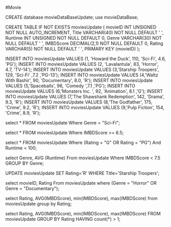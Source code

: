 #Movie


CREATE database movieDataBaseUpdate;
 use movieDataBase;

 CREATE TABLE IF NOT EXISTS moviesUpdate (
 movieID INT UNSIGNED NOT NULL AUTO_INCREMENT,
 Title VARCHAR(40) NOT NULL DEFAULT ' ',
 Runtime INT UNSIGNED NOT NULL DEFAULT 0,
 Genre VARCHAR(30) NOT NULL DEFAULT ' ',
 IMBDScore DECIMAL(2,1) NOT NULL DEFAULT 0,
 Rating VARCHAR(5) NOT NULL DEFAULT ' ',
 PRIMARY KEY (movieID)
 );


 INSERT INTO moviesUpdate VALUES  (1, 'Howard the Duck',
 	110,	'Sci-Fi',	4.6,	'PG');
 INSERT INTO moviesUpdate VALUES  (2, 'Lavalantula',
 	83,	'Horror',	4.7,	'TV-14');
 INSERT INTO moviesUpdate VALUES  (3,'Starship Troopers',
 	129,	'Sci-Fi'	,7.2	,'PG-13');
 INSERT INTO moviesUpdate VALUES  (4,'Waltz With Bashir',
 	90,	'Documentary',	8.0,	'R');
 INSERT INTO moviesUpdate VALUES  (5,'Spaceballs',
 	96,	'Comedy	',7.1	,'PG');
 INSERT INTO moviesUpdate VALUES  (6,'Monsters Inc.	',
 92,	'Animation',	8.1	,'G');
 INSERT INTO moviesUpdate VALUES  (7,'The Shawshank Redemption',
 142,	'Drama',	9.3,	'R');
 INSERT INTO moviesUpdate VALUES  (8,'The Godfather',
 175,	'Crime',	9.2,	'R');
 INSERT INTO moviesUpdate VALUES  (9,'Pulp Fiction',
 154,	'Crime',	8.9,	'R');


 select * FROM moviesUpdate
 Where Genre = "Sci-Fi";

 select * FROM moviesUpdate
 Where IMBDScore >= 6.5;

 select * FROM moviesUpdate
 Where (Rating = "G" OR Rating = "PG")
 And Runtime < 100;


 select Genre, AVG (Runtime)
  From moviesUpdate
 Where IMBDScore < 7.5
 GROUP BY Genre;

 UPDATE moviesUpdate
 SET Rating='R'
 WHERE Title='Starship Troopers';



 select movieID, Rating
 From moviesUpdate
 where (Genre = "Horror" OR Genre = "Documentary");

 select Rating, AVG(IMBDScore), min(IMBDScore), max(IMBDScore) 
 from moviesUpdate
 group by Rating;

 select Rating, AVG(IMBDScore), min(IMBDScore), max(IMBDScore) 
 FROM moviesUpdate
 GROUP BY Rating
 HAVING count(*) > 1;

